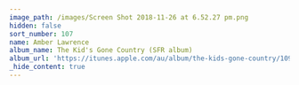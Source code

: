 ```yaml
---
image_path: /images/Screen Shot 2018-11-26 at 6.52.27 pm.png
hidden: false
sort_number: 107
name: Amber Lawrence
album_name: The Kid's Gone Country (SFR album)
album_url: 'https://itunes.apple.com/au/album/the-kids-gone-country/1092476425'
_hide_content: true
---
```

